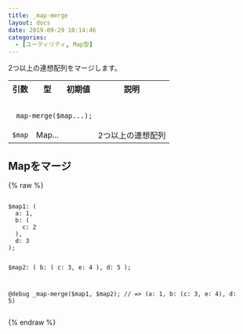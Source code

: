 ```yaml
---
title: _map-merge
layout: docs
date: 2019-09-29 10:14:46
categories:
  - [ユーティリティ, Map型]
---
```


2つ以上の連想配列をマージします。

<table>
  <tr>
    <th>引数</th>
    <th>型</th>
    <th>初期値</th>
    <th>説明</th>
  </tr>
  <tr>
    <td colspan="4">
      <pre class="language-scss"><code>
_map-merge($map...);
</code></pre>
    </td>
  </tr>
  <tr>
    <td><code>$map</code></td>
    <td>Map...</td>
    <td></td>
    <td>2つ以上の連想配列</td>
  </tr>
</table>

## Mapをマージ

<div class="c demo">
  <div class="code">
    {% raw %}
      <pre class="language-scss"><code>
$map1: (
  a: 1,
  b: (
    c: 2
  ),
  d: 3
);

$map2: (
  b: (
    c: 3,
    e: 4
  ),
  d: 5
);

@debug _map-merge($map1, $map2);
// => (a: 1, b: (c: 3, e: 4), d: 5)
</code></pre>
    {% endraw %}
  </div>
</div>